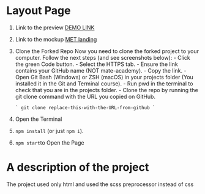 # Layout Page

1.  Link to the preview [DEMO LINK](https://hy-tapa-kot.github.io/Project-Layout/)
2.  Link to the mockup [MET landing](https://www.figma.com/file/lSR1m42L9YwzQwzzxKwHpw/THE-MET)
3.  Clone the Forked Repo
    Now you need to clone the forked project to your computer. Follow the next steps (and see screenshots below): - Click the green Code button. - Select the HTTPS tab. - Ensure the link contains your GitHub name (NOT mate-academy). - Copy the link. - Open Git Bash (Windows) or ZSH (macOS) in your projects folder (You installed it in the Git and Terminal course). - Run pwd in the terminal to check that you are in the projects folder. - Clone the repo by running the git clone command with the URL you copied on GitHub.

        ` git clone replace-this-with-the-URL-from-github `

4.  Open the Terminal
5.  `npm install` (or just `npm i`).
6.  `npm start`to Open the Page

# A description of the project

The project used only html and used the scss preprocessor instead of css

